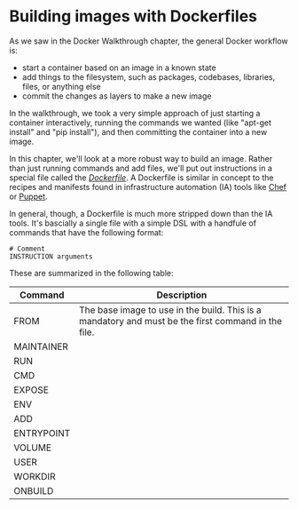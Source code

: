 # Building images with Dockerfiles

As we saw in the Docker Walkthrough chapter, the general Docker workflow is:

* start a container based on an image in a known state
* add things to the filesystem, such as packages, codebases, libraries, files, or anything else
* commit the changes as layers to make a new image

In the walkthrough, we took a very simple approach of just starting a container interactively, running the commands we wanted (like "apt-get install" and "pip install"), and then committing the container into a new image.

In this chapter, we'll look at a more robust way to build an image.  Rather than just running commands and add files, we'll put out instructions in a special file called the *[Dockerfile](https://docs.docker.com/reference/builder/)*.  A Dockerfile is similar in concept to the recipes and manifests found in infrastructure automation (IA) tools like [Chef](http://www.getchef.com/) or [Puppet](http://puppetlabs.com/).  

In general, though, a Dockerfile is much more stripped down than the  IA tools. It's bascially a single file with a simple DSL with a handfule of commands that have the following format:

```console
# Comment
INSTRUCTION arguments
```

 





These are summarized in the following table:


| Command    | Description 
|------------|-------------------------------------------------------
| FROM       | The base image to use in the build.  This is a mandatory and must be the first command in the file.
| MAINTAINER |
| RUN        | 
| CMD        |
| EXPOSE     |
| ENV        | 
| ADD        |
| ENTRYPOINT |
| VOLUME     |
| USER       |
| WORKDIR    |
| ONBUILD    | 